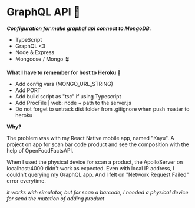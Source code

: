 # **GraphQL API 💚** #

***Configuration for make graphql api
connect to MongoDB.***

- TypeScript 
- GraphQL <3
- Node & Express
- Mongoose / Mongo 🪴

**What I have to remember for host to Heroku 🚀**

- Add config vars (MONGO_URL_STRING)
- Add PORT
- Add build script as "tsc" if using Typescript
- Add ProcFile | web: node + path to the server.js
- Do not forget to untrack dist folder from .gitignore when
push master to heroku

**Why?**

The problem was with my React Native mobile app, named "Kayu". 
A project on app for scan bar code product and see
the composition with the help of OpenFoodFactsAPI. 

When I used the physical device for scan a product, the ApolloServer on localhost:4000 didn't work as expected. 
Even with local IP address, I couldn't querying my GraphQL app.
And I felt on "Network Request Failed" error everytime.

*it works with simulator, but for scan a barcode, I needed a physical device for send the mutation of adding product*

